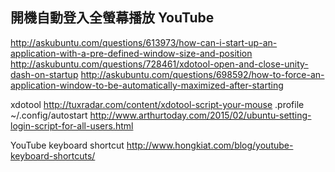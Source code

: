 
## 開機自動登入全螢幕播放 YouTube
http://askubuntu.com/questions/613973/how-can-i-start-up-an-application-with-a-pre-defined-window-size-and-position
http://askubuntu.com/questions/728461/xdotool-open-and-close-unity-dash-on-startup
http://askubuntu.com/questions/698592/how-to-force-an-application-window-to-be-automatically-maximized-after-starting

xdotool
http://tuxradar.com/content/xdotool-script-your-mouse
.profile
~/.config/autostart
http://www.arthurtoday.com/2015/02/ubuntu-setting-login-script-for-all-users.html


YouTube keyboard shortcut
http://www.hongkiat.com/blog/youtube-keyboard-shortcuts/
